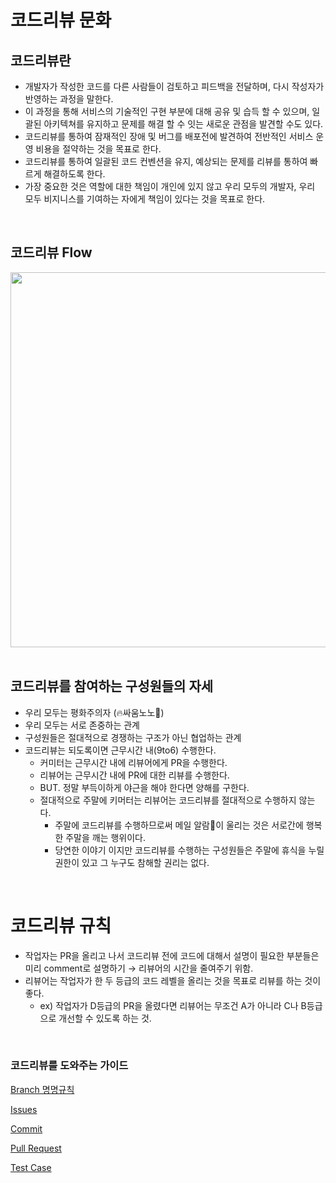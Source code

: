 # 코드리뷰 문화

## 코드리뷰란

- 개발자가 작성한 코드를 다른 사람들이 검토하고 피드백을 전달하며, 다시 작성자가 반영하는 과정을 말한다.
- 이 과정을 통해 서비스의 기술적인 구현 부분에 대해 공유 및 습득 할 수 있으며, 일괄된 아키텍쳐를 유지하고 문제를 해결 할 수 잇는 새로운 관점을 발견할 수도 있다.
- 코드리뷰를 통하여 잠재적인 장애 및 버그를 배포전에 발견하여 전반적인 서비스 운영 비용을 절약하는 것을 목표로 한다.
- 코드리뷰를 통하여 일괄된 코드 컨벤션을 유지, 예상되는 문제를 리뷰를 통하여 빠르게 해결하도록 한다.
- 가장 중요한 것은 역할에 대한 책임이 개인에 있지 않고 우리 모두의 개발자, 우리 모두 비지니스를 기여하는 자에게 책임이 있다는 것을 목표로 한다.

<br/>

## 코드리뷰 Flow

<div align="center">

<img width=600 src="https://s3.us-west-2.amazonaws.com/secure.notion-static.com/b261458e-58c1-4bf0-8abe-5a5d4a963fff/Untitled.png?X-Amz-Algorithm=AWS4-HMAC-SHA256&X-Amz-Content-Sha256=UNSIGNED-PAYLOAD&X-Amz-Credential=AKIAT73L2G45EIPT3X45%2F20220803%2Fus-west-2%2Fs3%2Faws4_request&X-Amz-Date=20220803T030827Z&X-Amz-Expires=86400&X-Amz-Signature=7c68a8102781b351de252941daa1e19c33b3756da246c17564b3372e19eedb3a&X-Amz-SignedHeaders=host&response-content-disposition=filename%20%3D%22Untitled.png%22&x-id=GetObject">

</div>

<br/>

## 코드리뷰를 참여하는 구성원들의 자세

- 우리 모두는 평화주의자 (🔥싸움노노🚫)
- 우리 모두는 서로 존중하는 관계
- 구성원들은 절대적으로 경쟁하는 구조가 아닌 협업하는 관계
- 코드리뷰는 되도록이면 근무시간 내(9to6) 수행한다.
    - 커미터는 근무시간 내에 리뷰어에게 PR을 수행한다.
    - 리뷰어는 근무시간 내에 PR에 대한 리뷰를 수행한다.
    - BUT. 정말 부득이하게 야근을 해야 한다면 양해를 구한다.
    - 절대적으로 주말에 키머터는 리뷰어는 코드리뷰를 절대적으로 수행하지 않는다.
        - 주말에 코드리뷰를 수행하므로써  메일 알람🔕이 울리는 것은 서로간에 행복한 주말을 깨는 행위이다.
        - 당연한 이야기 이지만 코드리뷰를 수행하는 구성원들은 주말에 휴식을 누릴 권한이 있고 그 누구도 참해할 권리는 없다.

<br/>

# 코드리뷰 규칙

- 작업자는 PR을 올리고 나서 코드리뷰 전에 코드에 대해서 설명이 필요한 부분들은  미리 comment로 설명하기 → 리뷰어의 시간을 줄여주기 위함.
- 리뷰어는 작업자가 한 두 등급의 코드 레벨을 올리는 것을 목표로 리뷰를 하는 것이 좋다.
    - ex) 작업자가 D등급의 PR을 올렸다면 리뷰어는 무조건 A가 아니라 C나 B등급으로 개선할 수 있도록 하는 것.
    
<br/>

### 코드리뷰를 도와주는 가이드

[Branch 명명규칙](https://www.notion.so/branch-a5f484a16ab84dfba3b102694ba4321f)

[Issues](https://www.notion.so/Issues-4782747fe5d34aa2a5f2654a4366f69a)

[Commit](https://www.notion.so/Commit-4f31ed82fbe94078908360ebd40c0507)

[Pull Request](https://www.notion.so/Pull-Request-19de2eb4c8e84bdfa1e2d31e65620849)

[Test Case](https://www.notion.so/TestCase-5473080185b0446db2bb2ae804a1292a)
